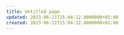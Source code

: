 ```yaml
---
title: Untitled page
updated: 2023-06-21T15:04:12.0000000+01:00
created: 2023-06-21T15:04:12.0000000+01:00
---
```


